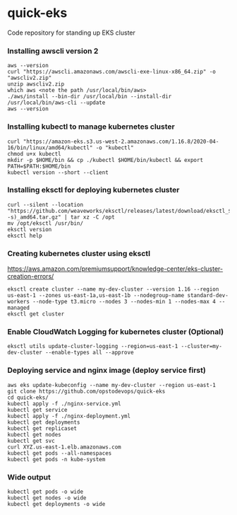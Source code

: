 # quick-eks
Code repository for standing up EKS cluster

### Installing awscli version 2
```
aws --version
curl "https://awscli.amazonaws.com/awscli-exe-linux-x86_64.zip" -o "awscliv2.zip"
unzip awscliv2.zip
which aws <note the path /usr/local/bin/aws>
./aws/install --bin-dir /usr/local/bin --install-dir /usr/local/bin/aws-cli --update
aws --version
```

### Installing kubectl to manage kubernetes cluster
```
curl "https://amazon-eks.s3.us-west-2.amazonaws.com/1.16.8/2020-04-16/bin/linux/amd64/kubectl" -o "kubectl"
chmod u+x kubectl
mkdir -p $HOME/bin && cp ./kubectl $HOME/bin/kubectl && export PATH=$PATH:$HOME/bin
kubectl version --short --client
```

### Installing eksctl for deploying kubernetes cluster
```
curl --silent --location "https://github.com/weaveworks/eksctl/releases/latest/download/eksctl_$(uname -s)_amd64.tar.gz" | tar xz -C /opt
mv /opt/eksctl /usr/bin/
eksctl version
eksctl help
```

### Creating kubernetes cluster using eksctl
<https://aws.amazon.com/premiumsupport/knowledge-center/eks-cluster-creation-errors/>
```
eksctl create cluster --name my-dev-cluster --version 1.16 --region us-east-1 --zones us-east-1a,us-east-1b --nodegroup-name standard-dev-workers --node-type t3.micro --nodes 3 --nodes-min 1 --nodes-max 4 --managed
eksctl get cluster
```

### Enable CloudWatch Logging for kubernetes cluster (Optional)
```
eksctl utils update-cluster-logging --region=us-east-1 --cluster=my-dev-cluster --enable-types all --approve
```

### Deploying service and nginx image (deploy service first)
```
aws eks update-kubeconfig --name my-dev-cluster --region us-east-1
git clone https://github.com/opstodevops/quick-eks
cd quick-eks/
kubectl apply -f ./nginx-service.yml
kubectl get service
kubectl apply -f ./nginx-deployment.yml
kubectl get deployments
kubectl get replicaset
kubectl get nodes
kubectl get svc
curl XYZ.us-east-1.elb.amazonaws.com
kubectl get pods --all-namespaces
kubectl get pods -n kube-system
```

### Wide output
```
kubectl get pods -o wide
kubectl get nodes -o wide
kubectl get deployments -o wide
```

